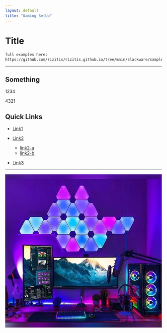 ```yaml
---
layout: default
title: "Gaming SetUp"
---
```


# Title

```
full examples here: https://github.com/rizitis/rizitis.github.io/tree/main/slackware/sample.md
```
---

## Something

1234

4321


## Quick Links
- [Link1](installation-hacks.md)
- [Link2](package-management.md)
  - [link2-a](http://example.com)
  - [link2-b](http://example.com)
  
- [Link3](http://example.com)


---
![image](./images/GamerRoomDiy.jpg)


